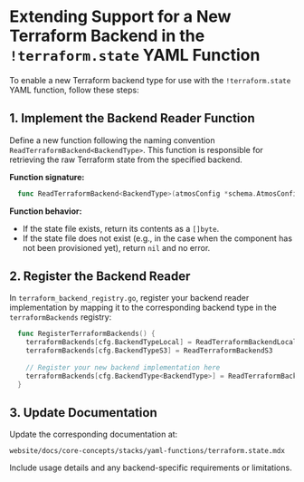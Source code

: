 # Extending Support for a New Terraform Backend in the `!terraform.state` YAML Function

To enable a new Terraform backend type for use with the `!terraform.state` YAML function, follow these steps:

## 1. Implement the Backend Reader Function

Define a new function following the naming convention `ReadTerraformBackend<BackendType>`. This function is responsible
for retrieving the raw Terraform state from the specified backend.

**Function signature:**

```go
  func ReadTerraformBackend<BackendType>(atmosConfig *schema.AtmosConfiguration, componentSections *map[string]any) ([]byte, error)
```

**Function behavior:**

- If the state file exists, return its contents as a `[]byte`.
- If the state file does not exist (e.g., in the case when the component has not been provisioned yet), return `nil` and
  no error.

## 2. Register the Backend Reader

In `terraform_backend_registry.go`, register your backend reader implementation by mapping it to the corresponding
backend type in the `terraformBackends` registry:

```go
  func RegisterTerraformBackends() {
    terraformBackends[cfg.BackendTypeLocal] = ReadTerraformBackendLocal
    terraformBackends[cfg.BackendTypeS3] = ReadTerraformBackendS3
    
    // Register your new backend implementation here
    terraformBackends[cfg.BackendType<BackendType>] = ReadTerraformBackend<BackendType>
  }
```

## 3. Update Documentation

Update the corresponding documentation at:

```
website/docs/core-concepts/stacks/yaml-functions/terraform.state.mdx
```

Include usage details and any backend-specific requirements or limitations.
